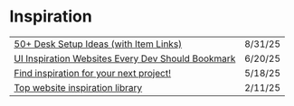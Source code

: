 # Inspiration

|                                                                                                                                              |         |
| -------------------------------------------------------------------------------------------------------------------------------------------- | ------- |
| [50+ Desk Setup Ideas (with Item Links)](https://setupflex.com/?ref=dailydev)                                                                | 8/31/25 |
| [UI Inspiration Websites Every Dev Should Bookmark](https://app.daily.dev/posts/ui-inspiration-websites-every-dev-should-bookmark-s5ashu589) | 6/20/25 |
| [Find inspiration for your next project!](https://app.daily.dev/posts/find-inspiration-for-your-next-project--fduiihc6a)                     | 5/18/25 |
| [Top website inspiration library](https://app.daily.dev/posts/top-website-inspiration-library-ozbp56wra)                                     | 2/11/25 |

